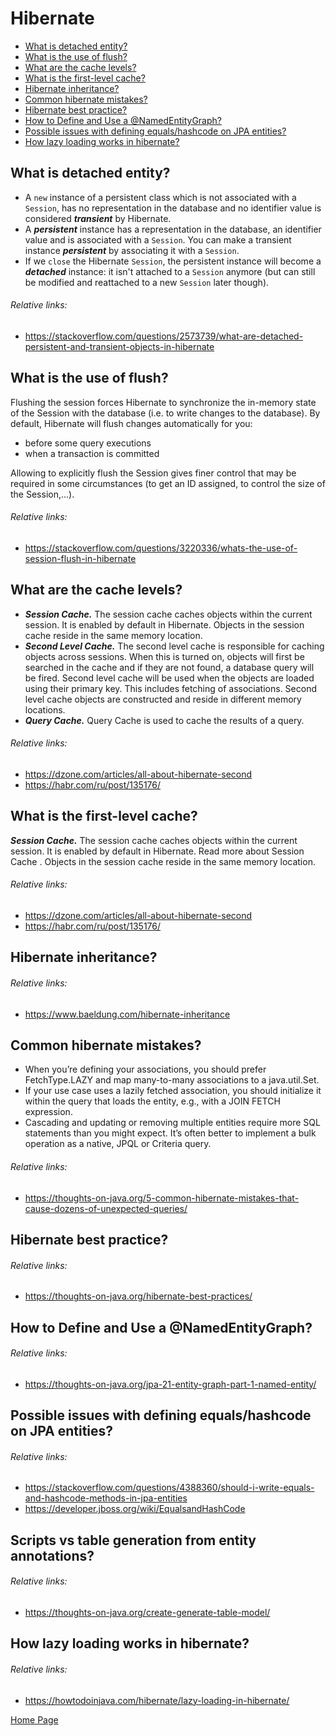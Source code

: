 # Hibernate
- [What is detached entity?](#what-is-detached-entity)
- [What is the use of flush?](#what-is-the-use-of-flush)
- [What are the cache levels?](#what-are-the-cache-levels)
- [What is the first-level cache?](#what-is-the-first-level-cache)
- [Hibernate inheritance?](#hibernate-inheritance)
- [Common hibernate mistakes?](#common-hibernate-mistakes)
- [Hibernate best practice?](#hibernate-best-practice)
- [How to Define and Use a @NamedEntityGraph?](#how-to-define-and-use-a-namedentitygraph)
- [Possible issues with defining equals/hashcode on JPA entities?](#possible-issues-with-defining-equalshashcode-on-jpa-entities)
- [How lazy loading works in hibernate?](#how-lazy-loading-works-in-hibernate)

## What is detached entity?
- A `new` instance of a persistent class which is not associated with a `Session`, has no representation in the database and no identifier value is considered ***transient*** by Hibernate.
- A ***persistent*** instance has a representation in the database, an identifier value and is associated with a `Session`. You can make a transient instance ***persistent*** by associating it with a `Session`.
- If we `close` the Hibernate `Session`, the persistent instance will become a ***detached*** instance: it isn't attached to a `Session` anymore (but can still be modified and reattached to a new `Session` later though).
###### Relative links:
+ https://stackoverflow.com/questions/2573739/what-are-detached-persistent-and-transient-objects-in-hibernate

## What is the use of flush?
Flushing the session forces Hibernate to synchronize the in-memory state of the Session with the database (i.e. to write changes to the database). By default, Hibernate will flush changes automatically for you:
- before some query executions
- when a transaction is committed

Allowing to explicitly flush the Session gives finer control that may be required in some circumstances (to get an ID assigned, to control the size of the Session,...).
###### Relative links:
+ https://stackoverflow.com/questions/3220336/whats-the-use-of-session-flush-in-hibernate

## What are the cache levels?
+ ***Session Cache.*** The session cache caches objects within the current session. It is enabled by default in Hibernate. Objects in the session cache reside in the same memory location.
+ ***Second Level Cache.*** The second level cache is responsible for caching objects across sessions. When this is turned on, objects will first be searched in the cache and if they are not found, a database query will be fired. Second level cache will be used when the objects are loaded using their primary key. This includes fetching of associations. Second level cache objects are constructed and reside in different memory locations. 
+ ***Query Cache.*** Query Cache is used to cache the results of a query.
###### Relative links:
+ https://dzone.com/articles/all-about-hibernate-second
+ https://habr.com/ru/post/135176/

## What is the first-level cache?
***Session Cache.*** The session cache caches objects within the current session. It is enabled by default in Hibernate. Read more about  Session Cache . Objects in the session cache reside in the same memory location.
###### Relative links:
+ https://dzone.com/articles/all-about-hibernate-second
+ https://habr.com/ru/post/135176/

## Hibernate inheritance?
###### Relative links:
- https://www.baeldung.com/hibernate-inheritance

## Common hibernate mistakes?
- When you’re defining your associations, you should prefer FetchType.LAZY and map many-to-many associations to a java.util.Set.
- If your use case uses a lazily fetched association, you should initialize it within the query that loads the entity, e.g., with a JOIN FETCH expression.
- Cascading and updating or removing multiple entities require more SQL statements than you might expect. It’s often better to implement a bulk operation as a native, JPQL or Criteria query.
###### Relative links:
- https://thoughts-on-java.org/5-common-hibernate-mistakes-that-cause-dozens-of-unexpected-queries/

## Hibernate best practice?
###### Relative links:
- https://thoughts-on-java.org/hibernate-best-practices/

## How to Define and Use a @NamedEntityGraph?
###### Relative links:
- https://thoughts-on-java.org/jpa-21-entity-graph-part-1-named-entity/

## Possible issues with defining equals/hashcode on JPA entities?
###### Relative links:
- https://stackoverflow.com/questions/4388360/should-i-write-equals-and-hashcode-methods-in-jpa-entities
- https://developer.jboss.org/wiki/EqualsandHashCode

## Scripts vs table generation from entity annotations?
###### Relative links:
- https://thoughts-on-java.org/create-generate-table-model/

## How lazy loading works in hibernate?
###### Relative links:
- https://howtodoinjava.com/hibernate/lazy-loading-in-hibernate/

[Home Page](README.md)
